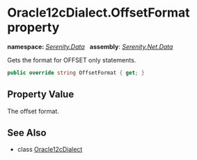 # Oracle12cDialect.OffsetFormat property
**namespace:** *[Serenity.Data](../../README.md#serenity.data-namespace)*   **assembly**: *[Serenity.Net.Data](../../README.md)*

Gets the format for OFFSET only statements.

```csharp
public override string OffsetFormat { get; }
```

## Property Value

The offset format.

## See Also

* class [Oracle12cDialect](../Oracle12cDialect.md)